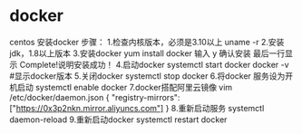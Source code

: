 # docker

centos 安装docker
步骤：
	1.检查内核版本，必须是3.10以上
		uname -r
	2.安装jdk，1.8以上版本
	3.安装docker
		yum install docker
		输入 y 确认安装
		最后一行显示 Complete!说明安装成功！
	4.启动docker
		systemctl start docker
		docker -v #显示docker版本
	5.关闭docker
		systemctl stop docker
	6.将docker 服务设为开机启动
		systemctl enable docker
	7.docker搭配阿里云镜像
		vim /etc/docker/daemon.json
		{
		    "registry-mirrors": ["https://0x3p2nkn.mirror.aliyuncs.com"]
		}
	8.重新启动服务
		systemctl daemon-reload
	9.重新启动docker
		systemctl restart docker